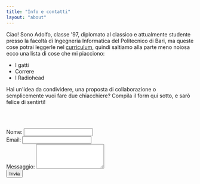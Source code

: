 ```yaml
---
title: "Info e contatti"
layout: "about"
---
```


Ciao! Sono Adolfo, classe '97, diplomato al classico e attualmente studente presso la facoltà di Ingegneria Informatica del Politecnico di Bari, ma queste cose potrai leggerle nel
<a href='#' onclick="window.open('/PDF/CV_it_.pdf')" class="text-blue-600 hover:underline">curriculum</a>, quindi saltiamo alla parte meno noiosa ecco una lista di cose che mi piacciono:

<ul class="list-disc pl-6 mb-4">
  <li>I gatti</li>
  <li>Correre</li>
  <li>I Radiohead</li>
</ul>

Hai un'idea da condividere, una proposta di collaborazione o semplicemente vuoi fare due chiacchiere? Compila il form qui sotto, e sarò felice di sentirti!

<br><br>

<form name="contact" action="/success" method="POST" data-netlify="true" netlify-honeypot="bot-field" class="space-y-6">
  <input type="hidden" name="form-name" value="contact" />

  <!-- Honeypot per prevenzione spam -->
  <div hidden>
    <label>Don’t fill this out if you're human: <input name="bot-field" class="border p-2" /></label>
  </div>

  <!-- Campo Nome -->
  <div class="mb-4">
    <label for="name" class="block text-sm font-medium text-gray-700">Nome:</label>
    <input type="text" id="name" name="name" class="w-full p-3 border border-gray-300 rounded-md focus:outline-none focus:ring-2 focus:ring-blue-500" required />
    
  </div>

  <!-- Campo Email -->
  <div class="mb-4">
    <label for="email" class="block text-sm font-medium text-gray-700">Email:</label>
    <input type="email" id="email" name="email" class="w-full p-3 border border-gray-300 rounded-md focus:outline-none focus:ring-2 focus:ring-blue-500" required />
    
  </div>

  <!-- Campo Messaggio -->
  <div class="mb-4">
    <label for="message" class="block text-sm font-medium text-gray-700">Messaggio:</label>
    <textarea id="message" name="message" class="w-full p-3 border border-gray-300 rounded-md focus:outline-none focus:ring-2 focus:ring-blue-500" rows="4" required></textarea>
    
  </div>

  <!-- Pulsante di invio -->
  <div class="text-center py-4">
    <button type="submit" class="bg-gray-800 text-white px-6 py-3 rounded-md text-lg hover:bg-gray-700 focus:outline-none focus:ring-2 focus:ring-blue-500">Invia</button>
  </div>
</form>
